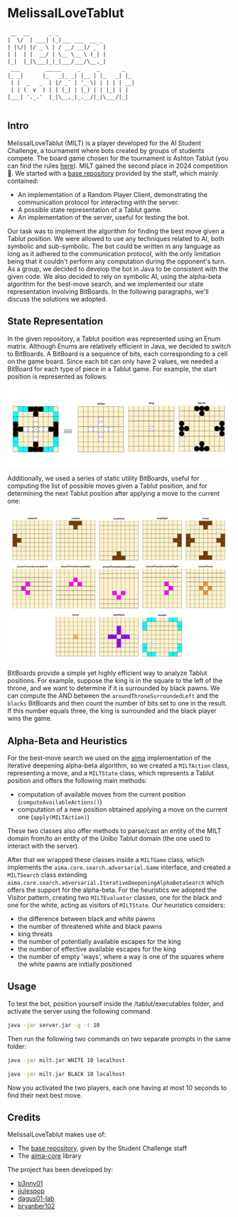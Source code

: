 # MelissaILoveTablut

```
 __  __      _ _   
|  \/  | ___| (_)___ ___  __ _ 
| |\/| |/ _ \ | / __/ __|/ _` |
| |  | |  __/ | \__ \__ \ (_| |
|_|  |_|\___|_|_|___/___/\__,_|
 ___        _____     _     _       _   
|_ _|      |_   _|_ _| |__ | |_   _| |_ 
 | |  _   _  | |/ _` | '_ \| | | | | __| 
 | | (  v  ) | | (_| | |_) | | |_| | | 
|___| '._.'  |_|\__,_|_.__/|_|\___/|_| 


```

## Intro

MelissaILoveTablut (MILT) is a player developed for the AI Student Challenge, a tournament where bots created by groups of students compete. The board game chosen for the tournament is Ashton Tablut (you can find the rules [here](http://ai.unibo.it/games/tablut)).
MILT gained the second place in 2024 competition 🥈.
We started with a [base repository](https://github.com/AGalassi/TablutCompetition.git) provided by the staff, which mainly contained:

* An implementation of a Random Player Client, demonstrating the communication protocol for interacting with the server.
* A possible state representation of a Tablut game.
* An implementation of the server, useful for testing the bot.

Our task was to implement the algorithm for finding the best move given a Tablut position. We were allowed to use any techniques related to AI, both symbolic and sub-symbolic. The bot could be written in any language as long as it adhered to the communication protocol, with the only limitation being that it couldn't perform any computation during the opponent's turn.
As a group, we decided to develop the bot in Java to be consistent with the given code. We also decided to rely on symbolic AI, using the alpha-beta algorithm for the best-move search, and we implemented our state representation involving BitBoards. In the following paragraphs, we'll discuss the solutions we adopted.

## State Representation

In the given repository, a Tablut position was represented using an Enum matrix. Although Enums are relatively efficient in Java, we decided to switch to BitBoards. A BitBoard is a sequence of bits, each corresponding to a cell on the game board. Since each bit can only have 2 values, we needed a BitBoard for each type of piece in a Tablut game. For example, the start position is represented as follows:

<img src="./_readmeImgs_/dynamicStateRapresentation.png"/>

Additionally, we used a series of static utility BitBoards, useful for computing the list of possible moves given a Tablut position, and for determining the next Tablut position after applying a move to the current one:

<img src="./_readmeImgs_/staticStateRapresentation.png"/>

BitBoards provide a simple yet highly efficient way to analyze Tablut positions. For example, suppose the king is in the square to the left of the throne, and we want to determine if it is surrounded by black pawns. We can compute the AND between the `aroundThroneSurroundedLeft` and the `blacks` BitBoards and then count the number of bits set to one in the result. If this number equals three, the king is surrounded and the black player wins the game.

## Alpha-Beta and Heuristics

For the best-move search we used on the [aima](https://github.com/aimacode/aima-java.git) implementation of the iterative deepening alpha-beta algorithm, so we created a `MILTAction` class, representing a move, and a `MILTState` class, which represents a Tablut position and offers the following main methods:

* computation of available moves from the current position (`computeAvailableActions()`)
* computation of a new position obtained applying a move on the current one (`apply(MILTAction)`)

These two classes also offer methods to parse/cast an entity of the MILT domain from/to an entity of the Unibo Tablut domain (the one used to interact with the server).

After that we wrapped these classes inside a `MILTGame` class, which implements the `aima.core.search.adversarial.Game` interface, and created a `MILTSearch` class extending `aima.core.search.adversarial.IterativeDeepeningAlphaBetaSearch` which offers the support for the alpha-beta.
For the heuristics we adopted the Visitor pattern, creating two `MILTEvaluator` classes, one for the black and one for the white, acting as visitors of `MILTState`.
Our heuristics considers:

* the difference between black and white pawns
* the number of threatened white and black pawns
* king threats
* the number of potentially available escapes for the king
* the number of effective available escapes for the king
* the number of empty 'ways', where a way is one of the squares where the white pawns are initially positioned

## Usage

To test the bot, position yourself inside the /tablut/executables folder, and activate the server using the following command

```bash
java -jar server.jar -g -t 10
```

Then run the following two commands on two separate prompts in the same folder:

```bash
java -jar milt.jar WHITE 10 localhost
```

```bash
java -jar milt.jar BLACK 10 localhost
```

Now you activated the two players, each one having at most 10 seconds to find their next best move.


## Credits

MelissaILoveTablut makes use of:

* The [base repository](https://github.com/AGalassi/TablutCompetition.git), given by the Student Challenge staff
* The [aima-core](https://github.com/aimacode/aima-java.git) library

The project has been developed by:
* [b3nny01](https://github.com/b3nny01)
* [jjulespop](https://github.com/jjulespop)
* [dagus01-lab](https://github.com/dagus01-lab)
* [bryanber102](https://github.com/bryanber102)

